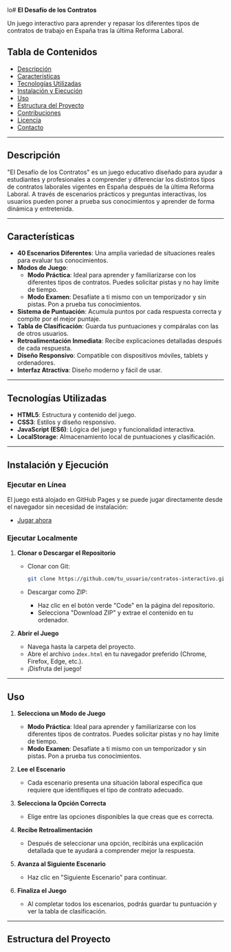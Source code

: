 lo# **El Desafío de los Contratos**

Un juego interactivo para aprender y repasar los diferentes tipos de contratos de trabajo en España tras la última Reforma Laboral.

## **Tabla de Contenidos**

- [Descripción](#descripción)
- [Características](#características)
- [Tecnologías Utilizadas](#tecnologías-utilizadas)
- [Instalación y Ejecución](#instalación-y-ejecución)
- [Uso](#uso)
- [Estructura del Proyecto](#estructura-del-proyecto)
- [Contribuciones](#contribuciones)
- [Licencia](#licencia)
- [Contacto](#contacto)

---

## **Descripción**

"El Desafío de los Contratos" es un juego educativo diseñado para ayudar a estudiantes y profesionales a comprender y diferenciar los distintos tipos de contratos laborales vigentes en España después de la última Reforma Laboral. A través de escenarios prácticos y preguntas interactivas, los usuarios pueden poner a prueba sus conocimientos y aprender de forma dinámica y entretenida.

---

## **Características**

- **40 Escenarios Diferentes**: Una amplia variedad de situaciones reales para evaluar tus conocimientos.
- **Modos de Juego**:
  - **Modo Práctica**: Ideal para aprender y familiarizarse con los diferentes tipos de contratos. Puedes solicitar pistas y no hay límite de tiempo.
  - **Modo Examen**: Desafíate a ti mismo con un temporizador y sin pistas. Pon a prueba tus conocimientos.
- **Sistema de Puntuación**: Acumula puntos por cada respuesta correcta y compite por el mejor puntaje.
- **Tabla de Clasificación**: Guarda tus puntuaciones y compáralas con las de otros usuarios.
- **Retroalimentación Inmediata**: Recibe explicaciones detalladas después de cada respuesta.
- **Diseño Responsivo**: Compatible con dispositivos móviles, tablets y ordenadores.
- **Interfaz Atractiva**: Diseño moderno y fácil de usar.

---

## **Tecnologías Utilizadas**

- **HTML5**: Estructura y contenido del juego.
- **CSS3**: Estilos y diseño responsivo.
- **JavaScript (ES6)**: Lógica del juego y funcionalidad interactiva.
- **LocalStorage**: Almacenamiento local de puntuaciones y clasificación.

---

## **Instalación y Ejecución**

### **Ejecutar en Línea**

El juego está alojado en GitHub Pages y se puede jugar directamente desde el navegador sin necesidad de instalación:

- [Jugar ahora](https://atreyo1968.github.io/contratos2)

### **Ejecutar Localmente**

1. **Clonar o Descargar el Repositorio**

   - Clonar con Git:

     ```bash
     git clone https://github.com/tu_usuario/contratos-interactivo.git
     ```

   - Descargar como ZIP:

     - Haz clic en el botón verde "Code" en la página del repositorio.
     - Selecciona "Download ZIP" y extrae el contenido en tu ordenador.

2. **Abrir el Juego**

   - Navega hasta la carpeta del proyecto.
   - Abre el archivo `index.html` en tu navegador preferido (Chrome, Firefox, Edge, etc.).
   - ¡Disfruta del juego!

---

## **Uso**

1. **Selecciona un Modo de Juego**

   - **Modo Práctica**: Ideal para aprender y familiarizarse con los diferentes tipos de contratos. Puedes solicitar pistas y no hay límite de tiempo.
   - **Modo Examen**: Desafíate a ti mismo con un temporizador y sin pistas. Pon a prueba tus conocimientos.

2. **Lee el Escenario**

   - Cada escenario presenta una situación laboral específica que requiere que identifiques el tipo de contrato adecuado.

3. **Selecciona la Opción Correcta**

   - Elige entre las opciones disponibles la que creas que es correcta.

4. **Recibe Retroalimentación**

   - Después de seleccionar una opción, recibirás una explicación detallada que te ayudará a comprender mejor la respuesta.

5. **Avanza al Siguiente Escenario**

   - Haz clic en "Siguiente Escenario" para continuar.

6. **Finaliza el Juego**

   - Al completar todos los escenarios, podrás guardar tu puntuación y ver la tabla de clasificación.

---

## **Estructura del Proyecto**

